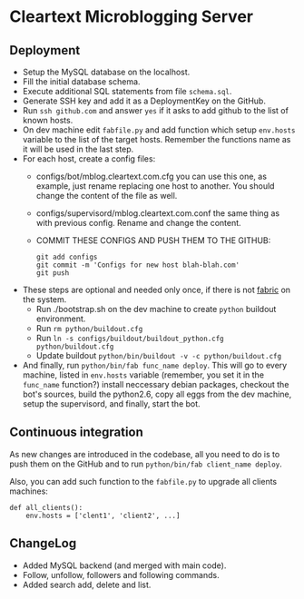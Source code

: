 Cleartext Microblogging Server
==============================

Deployment
----------

* Setup the MySQL database on the localhost.
* Fill the initial database schema.
* Execute additional SQL statements from file `schema.sql`.
* Generate SSH key and add it as a DeploymentKey on the GitHub.
* Run `ssh github.com` and answer `yes` if it asks to add github to
  the list of known hosts.
* On dev machine edit `fabfile.py` and add function which setup
  `env.hosts` variable to the list of the target hosts. Remember
  the functions name as it will be used in the last step.
* For each host, create a config files:
  - configs/bot/mblog.cleartext.com.cfg you can use this one, as
    example, just rename replacing one host to another. You should
    change the content of the file as well.
  - configs/supervisord/mblog.cleartext.com.conf the same thing
    as with previous config. Rename and change the content.

  - COMMIT THESE CONFIGS AND PUSH THEM TO THE GITHUB:

        git add configs
        git commit -m 'Configs for new host blah-blah.com'
        git push

* These steps are optional and needed only once, if there is not
  [fabric](http://fabfile.org) on the system.
  - Run ./bootstrap.sh on the dev machine to create `python`
    buildout environment.
  - Run `rm python/buildout.cfg`
  - Run `ln -s configs/buildout/buildout_python.cfg python/buildout.cfg`
  - Update buildout `python/bin/buildout -v -c python/buildout.cfg`
* And finally, run `python/bin/fab func_name deploy`. This will go to every
  machine, listed in `env.hosts` variable (remember, you set it in the
  `func_name` function?) install neccessary debian packages, checkout the
  bot's sources, build the python2.6, copy all eggs from the dev machine,
  setup the supervisord, and finally, start the bot.

Continuous integration
----------------------

As new changes are introduced in the codebase, all you need to do is to
push them on the GitHub and to run `python/bin/fab client_name deploy`.

Also, you can add such function to the `fabfile.py` to upgrade all clients machines:

    def all_clients():
        env.hosts = ['clent1', 'client2', ...]

ChangeLog
---------

- Added MySQL backend (and merged with main code).
- Follow, unfollow, followers and following commands.
- Added search add, delete and list.

